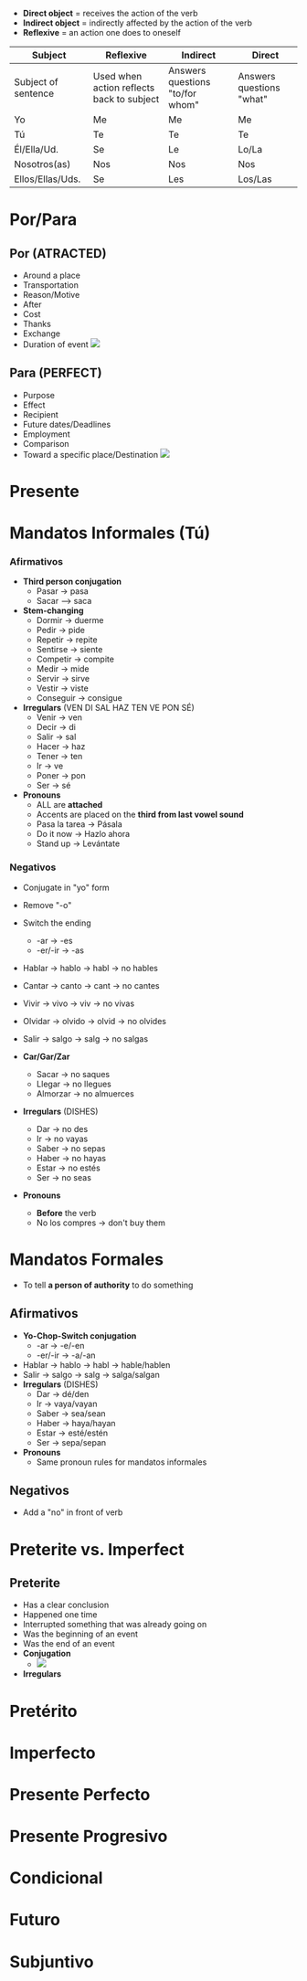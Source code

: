 - **Direct object** = receives the action of the verb
- **Indirect object** = indirectly affected by the action of the verb
- **Reflexive** = an action one does to oneself

|Subject|Reflexive|Indirect|Direct|
|-------|---------|--------|------|
|Subject of sentence|Used when action reflects back to subject|Answers questions "to/for whom"|Answers questions "what"|
|Yo|Me|Me|Me|
|Tú|Te|Te|Te|
|Él/Ella/Ud.|Se|Le|Lo/La|
|Nosotros(as)|Nos|Nos|Nos|
|Ellos/Ellas/Uds.|Se|Les|Los/Las|

# Por/Para
## Por (ATRACTED)
- Around a place
- Transportation
- Reason/Motive
- After
- Cost
- Thanks
- Exchange
- Duration of event
![](Pasted%20image%2020230522002615.png)

## Para (PERFECT)
- Purpose
- Effect
- Recipient
- Future dates/Deadlines
- Employment
- Comparison
- Toward a specific place/Destination
![](Pasted%20image%2020230522002641.png)


# Presente

# Mandatos Informales (Tú)

### Afirmativos
- **Third person conjugation**
	- Pasar -> pasa
	- Sacar --> saca
- **Stem-changing**
	- Dormir -> duerme
	- Pedir -> pide
	- Repetir -> repite
	- Sentirse -> siente
	- Competir -> compite
	- Medir -> mide
	- Servir -> sirve
	- Vestir -> viste 
	- Conseguir -> consigue
- **Irregulars** (VEN DI SAL HAZ TEN VE PON SÉ)
	- Venir -> ven
	- Decir -> di
	- Salir -> sal
	- Hacer -> haz
	- Tener -> ten
	- Ir -> ve
	- Poner -> pon
	- Ser -> sé
- **Pronouns**
	- ALL are **attached**
	- Accents are placed on the **third from last vowel sound**
	- Pasa la tarea -> Pásala
	- Do it now -> Hazlo ahora
	- Stand up -> Levántate

### Negativos
- Conjugate in "yo" form
- Remove "-o"
- Switch the ending
	- -ar -> -es
	- -er/-ir -> -as
- Hablar -> hablo -> habl -> no hables
- Cantar -> canto -> cant -> no cantes
- Vivir -> vivo -> viv -> no vivas
- Olvidar -> olvido -> olvid -> no olvides
- Salir -> salgo -> salg -> no salgas

- **Car/Gar/Zar**
	- Sacar -> no saques
	- Llegar -> no llegues
	- Almorzar -> no almuerces
- **Irregulars** (DISHES)
	- Dar -> no des
	- Ir -> no vayas
	- Saber -> no sepas
	- Haber -> no hayas
	- Estar -> no estés
	- Ser -> no seas
- **Pronouns**
	- **Before** the verb
	- No los compres -> don't buy them

# Mandatos Formales
- To tell **a person of authority** to do something

## Afirmativos
- **Yo-Chop-Switch conjugation**
	- -ar -> -e/-en
	- -er/-ir -> -a/-an
- Hablar -> hablo -> habl -> hable/hablen
- Salir -> salgo -> salg -> salga/salgan
- **Irregulars** (DISHES)
	- Dar -> dé/den
	- Ir -> vaya/vayan
	- Saber -> sea/sean
	- Haber -> haya/hayan
	- Estar -> esté/estén
	- Ser -> sepa/sepan
- **Pronouns**
	- Same pronoun rules for mandatos informales

## Negativos
- Add a "no" in front of verb

# Preterite vs. Imperfect
## Preterite
- Has a clear conclusion
- Happened one time
- Interrupted something that was already going on
- Was the beginning of an event
- Was the end of an event
- **Conjugation**
	- ![](Pasted%20image%2020230521171442.png)
- **Irregulars**


# Pretérito

# Imperfecto

# Presente Perfecto

# Presente Progresivo

# Condicional

# Futuro

# Subjuntivo


